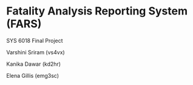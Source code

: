 # Fatality Analysis Reporting System (FARS)
SYS 6018 Final Project

Varshini Sriram (vs4vx)

Kanika Dawar (kd2hr)

Elena Gillis (emg3sc)
